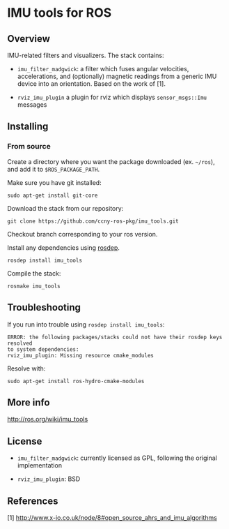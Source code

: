IMU tools for ROS
===================================

Overview
-----------------------------------

IMU-related filters and visualizers. The stack contains:

 * `imu_filter_madgwick`: a filter which fuses angular velocities,
accelerations, and (optionally) magnetic readings from a generic IMU 
device into an orientation. Based on the work of [1].

 * `rviz_imu_plugin` a plugin for rviz which displays `sensor_msgs::Imu`
messages

Installing
-----------------------------------

### From source ###

Create a directory where you want the package downloaded (ex. `~/ros`), 
and add it to `$ROS_PACKAGE_PATH`.

Make sure you have git installed:

    sudo apt-get install git-core

Download the stack from our repository:

    git clone https://github.com/ccny-ros-pkg/imu_tools.git

Checkout branch corresponding to your ros version.

Install any dependencies using [rosdep](http://www.ros.org/wiki/rosdep).

    rosdep install imu_tools

Compile the stack:

    rosmake imu_tools

Troubleshooting
-----------------------------------

If you run into trouble using `rosdep install imu_tools`:

    ERROR: the following packages/stacks could not have their rosdep keys resolved
    to system dependencies:
    rviz_imu_plugin: Missing resource cmake_modules

Resolve with:

    sudo apt-get install ros-hydro-cmake-modules


More info
-----------------------------------

http://ros.org/wiki/imu_tools

License
-----------------------------------

 * `imu_filter_madgwick`: currently licensed as GPL, following the original implementation

 * `rviz_imu_plugin`: BSD

References
-----------------------------------
 [1] http://www.x-io.co.uk/node/8#open_source_ahrs_and_imu_algorithms